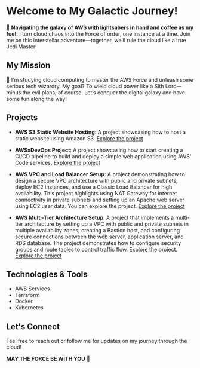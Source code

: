 # Welcome to My Galactic Journey!

🚀 **Navigating the galaxy of AWS with lightsabers in hand and coffee as my fuel.** I turn cloud chaos into the Force of order, one instance at a time. Join me on this interstellar adventure—together, we’ll rule the cloud like a true Jedi Master!

## My Mission

🌌 I'm studying cloud computing to master the AWS Force and unleash some serious tech wizardry. My goal? To wield cloud power like a Sith Lord—minus the evil plans, of course. Let’s conquer the digital galaxy and have some fun along the way!

## Projects

- **AWS S3 Static Website Hosting**: A project showcasing how to host a static website using Amazon S3. [Explore the project](https://github.com/dahrihadri/aws-s3-static-website)

- **AWSxDevOps Project**: A project showcasing how to start creating a CI/CD pipeline to build and deploy a simple web application using AWS' Code services. [Explore the project](https://github.com/dahrihadri/AWSxDevOps)

- **AWS VPC and Load Balancer Setup**: A project demonstrating how to design a secure VPC architecture with public and private subnets, deploy EC2 instances, and use a Classic Load Balancer for high availability. This project highlights using NAT Gateway for internet connectivity in private subnets and setting up an Apache web server using EC2 user data. You can explore the project. [Explore the project](https://github.com/dahrihadri/Network-Topology-ALB)

- **AWS Multi-Tier Architecture Setup**: A project that implements a multi-tier architecture by setting up a VPC with public and private subnets in multiple availability zones, creating a Bastion host, and configuring secure connections between the web server, application server, and RDS database. The project demonstrates how to configure security groups and route tables to control traffic flow. Explore the project. [Explore the project](https://github.com/dahrihadri/AWS-Multi-Tier-Architecture-with-Custom-VPC)


## Technologies & Tools

- AWS Services
- Terraform
- Docker
- Kubernetes

## Let's Connect

Feel free to reach out or follow me for updates on my journey through the cloud!

**MAY THE FORCE BE WITH YOU** 🌟

<!---
dahrihadri/dahrihadri is a ✨ special ✨ repository because its `README.md` (this file) appears on your GitHub profile.
You can click the Preview link to take a look at your changes.
--->

